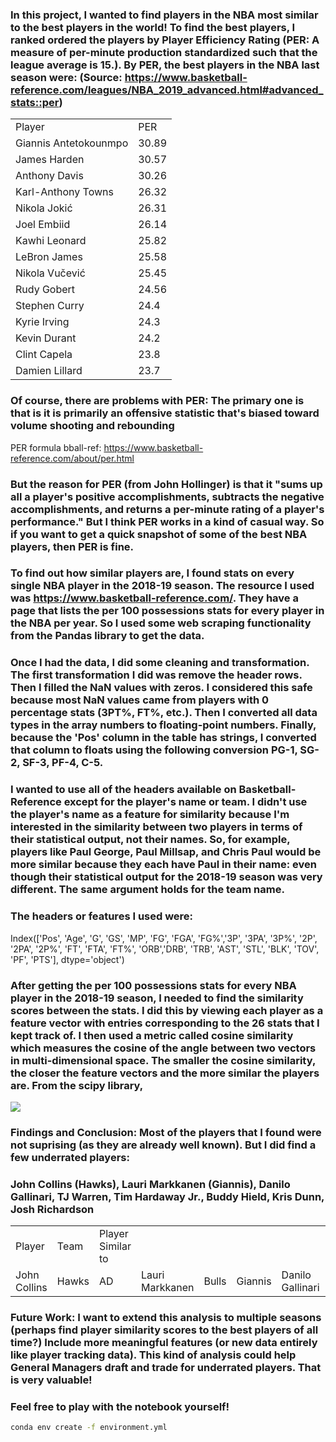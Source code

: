 ### In this project, I wanted to find players in the NBA most similar to the best players in the world! To find the best players, I ranked ordered the players by Player Efficiency Rating (PER: A measure of per-minute production standardized such that the league average is 15.). By PER, the best players in the NBA last season were: (Source: https://www.basketball-reference.com/leagues/NBA_2019_advanced.html#advanced_stats::per)
<table>
<tbody>
<tr><td>Player               </td><td>PER  </td></tr>
<tr><td>Giannis Antetokounmpo</td><td>30.89</td></tr>
<tr><td>James Harden         </td><td>30.57</td></tr>
<tr><td>Anthony Davis        </td><td>30.26</td></tr>
<tr><td>Karl-Anthony Towns   </td><td>26.32</td></tr>
<tr><td>Nikola Jokić         </td><td>26.31</td></tr>
<tr><td>Joel Embiid          </td><td>26.14</td></tr>
<tr><td>Kawhi Leonard        </td><td>25.82</td></tr>
<tr><td>LeBron James         </td><td>25.58</td></tr>
<tr><td>Nikola Vučević       </td><td>25.45</td></tr>
<tr><td>Rudy Gobert          </td><td>24.56</td></tr>
<tr><td>Stephen Curry        </td><td>24.4 </td></tr>
<tr><td>Kyrie Irving         </td><td>24.3 </td></tr>
<tr><td>Kevin Durant         </td><td>24.2 </td></tr>
<tr><td>Clint Capela         </td><td>23.8 </td></tr>
<tr><td>Damien Lillard         </td><td>23.7 </td></tr>
</tbody>
</table>

### Of course, there are problems with PER: The primary one is that is it is primarily an offensive statistic that's biased toward volume shooting and rebounding
PER formula bball-ref: https://www.basketball-reference.com/about/per.html
### But the reason for PER (from John Hollinger) is that it "sums up all a player's positive accomplishments, subtracts the negative accomplishments, and returns a per-minute rating of a player's performance." But I think PER works in a kind of casual way. So if you want to get a quick snapshot of some of the best NBA players, then PER is fine.



### To find out how similar players are, I found stats on every single NBA player in the 2018-19 season. The resource I used was https://www.basketball-reference.com/. They have a page that lists the per 100 possessions stats for every player in the NBA per year. So I used some web scraping functionality from the Pandas library to get the data.

### Once I had the data, I did some cleaning and transformation. The first transformation I did was remove the header rows. Then I filled the NaN values with zeros. I considered this safe because most NaN values came from players with 0 percentage stats (3PT%, FT%, etc.). Then I converted all data types in the array numbers to floating-point numbers. Finally, because the 'Pos' column in the table has strings, I converted that column to floats using the following conversion PG-1, SG-2, SF-3, PF-4, C-5.

### I wanted to use all of the headers available on Basketball-Reference except for the player's name or team. I didn't use the player's name as a feature for similarity because I'm interested in the similarity between two players in terms of their statistical output, not their names. So, for example, players like Paul George, Paul Millsap, and Chris Paul would be more similar because they each have Paul in their name: even though their statistical output for the 2018-19 season was very different. The same argument holds for the team name.

### The headers or features I used were:

Index(['Pos', 'Age', 'G', 'GS', 'MP', 'FG', 'FGA', 'FG%','3P', '3PA', '3P%', '2P', '2PA', '2P%', 'FT', 'FTA', 'FT%', 'ORB','DRB', 'TRB', 'AST', 'STL', 'BLK', 'TOV', 'PF', 'PTS'], dtype='object')


### After getting the per 100 possessions stats for every NBA player in the 2018-19 season, I needed to find the similarity scores between the stats. I did this by viewing each player as a feature vector with entries corresponding to the 26 stats that I kept track of. I then used a metric called cosine similarity which measures the cosine of the angle between two vectors in multi-dimensional space. The smaller the cosine similarity, the closer the feature vectors and the more similar the players are. From the scipy library,

<img src="https://render.githubusercontent.com/render/math?math=1-\frac{u \cdot v}{\|u\|_{2}\|v\|_{2}}">

### Findings and Conclusion: Most of the players that I found were not suprising (as they are already well known). But I did find a few underrated players:

###  John Collins (Hawks), Lauri Markkanen (Giannis), Danilo Gallinari, TJ Warren, Tim Hardaway Jr., Buddy Hield, Kris Dunn, Josh Richardson
<table>
<tbody>
<tr><td>Player</td><td>Team</td><td>Player Similar to</td></tr>
<td>John Collins</td><td>Hawks</td><td>AD</td>
<td>Lauri Markkanen</td><td>Bulls</td><td>Giannis</td>
<td>Danilo Gallinari</td><td>Clippers</td><td>AD</td>
<td>TJ Warren</td><td>Suns</td><td>AD</td>
<td>Buddy Hield</td><td>Kings</td><td>AD</td>
<td>Kris Dunn</td><td>Bulls</td><td>AD</td>
<td>Josh Richardson</td><td>Heat</td><td>AD</td>
</tbody>
</table>

### Future Work: I want to extend this analysis to multiple seasons (perhaps find player similarity scores to the best players of all time?) Include more meaningful features (or new data entirely like player tracking data). This kind of analysis could help General Managers draft and trade for underrated players. That is very valuable!


### Feel free to play with the notebook yourself!
```bash
conda env create -f environment.yml
```